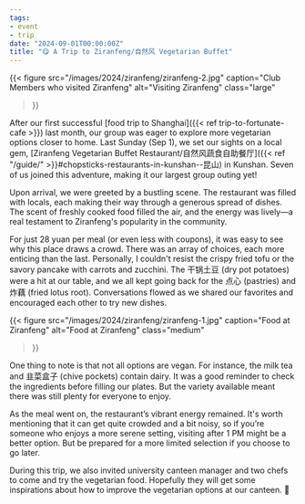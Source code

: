 ```yaml
---
tags:
- event
- trip
date: "2024-09-01T00:00:00Z"
title: "😋 A Trip to Ziranfeng/自然风 Vegetarian Buffet"
---
```


{{<
    figure src="/images/2024/ziranfeng/ziranfeng-2.jpg"
    caption="Club Members who visited Ziranfeng"
    alt="Visiting Ziranfeng"
    class="large"
>}}

After our first successful 
[food trip to Shanghai]({{< ref trip-to-fortunate-cafe >}}) last month,
our group was eager to explore more
vegetarian options closer to home. Last Sunday (Sep 1), we set our sights on a local gem,
[Ziranfeng Vegetarian Buffet Restaurant/自然风蔬食自助餐厅]({{< ref "/guide/" >}}#chopsticks-restaurants-in-kunshan--昆山) in Kunshan.
Seven of us joined this adventure, making it our largest
group outing yet!

Upon arrival, we were greeted by a bustling scene. The restaurant was filled with locals,
each making their way through a generous spread of dishes. The scent of freshly cooked
food filled the air, and the energy was lively—a real testament to Ziranfeng's popularity
in the community. 

For just 28 yuan per meal (or even less with coupons), it was easy to see why this place draws a crowd. There was an array of choices, each more enticing than the last. Personally, I couldn't resist the crispy fried tofu or the savory pancake with carrots and zucchini. The 干锅土豆 (dry pot potatoes) were a hit at our table, and we all kept going back for the 点心 (pastries) and 炸藕 (fried lotus root). Conversations flowed as we shared our favorites and encouraged each other to try new dishes.

{{<
    figure src="/images/2024/ziranfeng/ziranfeng-1.jpg"
    caption="Food at Ziranfeng"
    alt="Food at Ziranfeng"
    class="medium"
>}}

One thing to note is that not all options are vegan. For instance, the milk tea and 韭菜盒子 (chive pockets) contain dairy. It was a good reminder to check the ingredients before filling our plates. But the variety available meant there was still plenty for everyone to enjoy.

As the meal went on, the restaurant’s vibrant energy remained. It's worth mentioning that
it can get quite crowded and a bit noisy, so if you’re someone who enjoys a more serene
setting, visiting after 1 PM might be a better option. But be prepared for a more limited
selection if you choose to go later.

During this trip, we also invited university canteen manager and two chefs to come and try
the vegetarian food. Hopefully they will get some inspirations about how to improve the
vegetarian options at our canteen. :crossed_fingers:
